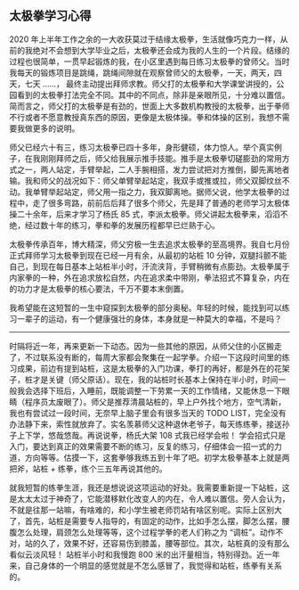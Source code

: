 ## 太极拳学习心得

2020 年上半年工作之余的一大收获莫过于结缘太极拳，生活就像巧克力一样，从前的我绝对不会想到大学毕业之后，太极拳还会成为我的人生的一个片段。结缘的过程也很简单，一贯早起锻炼的我，在小区里遇到每日练习太极拳的曾师父。当时我每天的锻炼项目是跳绳，跳绳间隙就在观察曾师父的太极拳，一天，两天，四天，七天 ......， 最终主动提出拜师求教。师父打的太极拳和大学课堂讲授的，公园看到的太极拳打法完全不同。其中的不同点，除非是亲眼所见，十分难以置信。简而言之，师父打的太极拳是有劲的，世面上大多数机构教授的太极拳，出于拳师不行或者不愿意教授真东西的原因，更像是太极体操。拳和体操的区别，我想不需要我做更多的说明。

师父已经六十有三，练习太极拳已四十多年，身形健硕，体力惊人。举个真实例子，在我刚刚拜师之后，师父给我展示推手技能。推手是太极拳切磋膨劲的常用方式之一，两人站定，手臂举起，二人手腕相搭，发力尝试把对方推倒，脚先离地者输。我和师父的战况如下：师父单臂举起站定，我双手或推或拉，师父双脚纹丝不动。我单臂举起站定，师父用一指之力，我双脚离地。据师父说，他学太极拳的过程中，走了很多弯路，前前后后拜了很多个师父，先是拜了普通的老师学习太极体操二十余年，后来才学习了杨氏 85 式，李派太极拳。师父讲起太极拳来，滔滔不绝，经过数十年的练习，拳和拳的发展历程都早已烂熟于心。

太极拳传承百年，博大精深，师父穷极一生去追求太极拳的至高境界。我自七月份正式拜师学习太极拳到现在已经一月有余，从最初的站桩 10 分钟，双腿抖颤不能自己，到现在每日基本上站桩半小时，汗流浃背，手臂稍微有点膨劲。太极拳属于内家拳的一种，外在追求放松自然，内在追求柔中带刚，拳法招式不算复杂，内在的功力才是太极拳的核心要法，千万不要本末倒置。

我希望能在这短暂的一生中窥探到太极拳的部分奥秘。年轻的时候，能找到可以练习一辈子的运动，有一个健康强壮的身体，本身就是一种莫大的幸福，不是吗？

---

时隔将近一年，再来更新一下动态。因为一些其他的原因，从师父住的小区搬走了，不过联系没有断的，每周大家都会聚集在一起学拳。介绍一下这段时间里的练习成果，前边有提到站桩，这是太极拳的入门功课，拳打的再好，都是外在的花架子，桩才是关键（师父原话）。现在，我的站桩时长基本上保持在半小时，时间一般我会选择下班后，入睡前，既能调整一下劳累一天的工作情绪，又能休息一下眼睛（程序员太废眼了）。师父是推荐清晨站桩的，早上户外找个地方，空气清新，我也有尝试过一段时间，无奈早上脑子里会有很多当天的 TODO LIST，完全没有办法静下来，索性就放弃了。实名羡慕师父这种退休老爷子，每天练练拳，接送孙子上下学，悠哉悠哉。再说说拳，杨氏大架 108 式我已经学会啦！ 学会招式只是入门，要达到真正的效果需要不断的练习，反复的练习，仔细体会一招一式的力道，方向等等。估摸一下，这套拳够我练五到十年了吧。初学太极拳基本上就是两把斧，站桩 + 练拳，练个三五年再说其他的。

就我短暂的练拳生涯，我还是想说说这项运动的好处。我需要重新提一下站桩，这是太太太过于神奇了，它能潜移默化改变人的内在，令人难以置信。旁人会认为，不就是往那一站嘛，有啥难的，和小学生被老师罚站有啥区别呢。实际上区别大了，首先，站桩是需要专人指导的，有固定的动作，比如手怎么摆，脚怎么摆，腰腹怎么处理，肩颈怎么处理等等，这个过程学拳的老人们称之为 “调桩”。动作不对，站的久了，效果不好，还容易伤到膝盖，腰等部位。其次，站桩真的没有那么看似云淡风轻！ 站桩半小时和我慢跑 800 米的出汗量相当，特别得劲。近一年来，自己身体的一个明显的感觉就是不怎么感冒了，我觉得和站桩，练拳有关系的。
